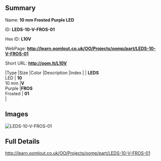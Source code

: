 

## Summary
 
Name: __10 mm Frosted Purple LED__

ID: __LEDS-10-V-FROS-01__

Hex ID: __L10V__

WebPage: __http://learn.oomlout.co.uk/OO/Projects/oomp/part/LEDS-10-V-FROS-01__

Short URL: __http://oom.lt/L10V__


|Type   |Size   |Color   |Description   |Index   |
| __LEDS__ <br>LED  | __10__<br>10 mm   |__V__<br>Purple    |__FROS__<br>Frosted    | __01__<br>  |


## Images
![LEDS-10-V-FROS-01](http://oomlout.com/oomp-gen/parts/LEDS-10-V-FROS-01/LEDS-10-V-FROS-01_420.jpg)

## Full Details

 http://learn.oomlout.co.uk/OO/Projects/oomp/part/LEDS-10-V-FROS-01

